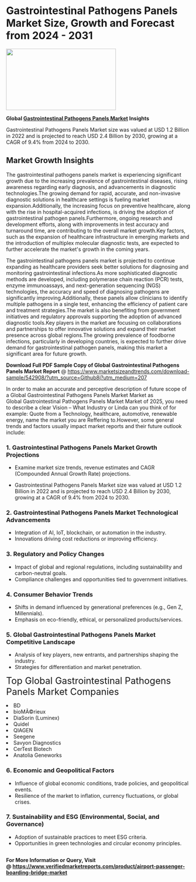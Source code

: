 <H1>Gastrointestinal Pathogens Panels Market Size, Growth and Forecast from 2024 - 2031</H1><img class="aligncenter size-medium wp-image-584254" src="https://thirdeyenews.in/wp-content/uploads/2024/09/Global-Market-Research-300x168.jpeg" alt="" width="300" height="168" /><p><strong>Global&nbsp;<a href="https://www.marketsizeandtrends.com/download-sample/542908/?utm_source=Github8j?utm_medium=207">Gastrointestinal Pathogens Panels Market</a> Insights</strong></p><p>Gastrointestinal Pathogens Panels Market size was valued at USD 1.2 Billion in 2022 and is projected to reach USD 2.4 Billion by 2030, growing at a CAGR of 9.4% from 2024 to 2030.</p><p><h2>Market Growth Insights</h2> <p>The gastrointestinal pathogens panels market is experiencing significant growth due to the increasing prevalence of gastrointestinal diseases, rising awareness regarding early diagnosis, and advancements in diagnostic technologies.The growing demand for rapid, accurate, and non-invasive diagnostic solutions in healthcare settings is fueling market expansion.Additionally, the increasing focus on preventive healthcare, along with the rise in hospital-acquired infections, is driving the adoption of gastrointestinal pathogen panels.Furthermore, ongoing research and development efforts, along with improvements in test accuracy and turnaround time, are contributing to the overall market growth.Key factors, such as the expansion of healthcare infrastructure in emerging markets and the introduction of multiplex molecular diagnostic tests, are expected to further accelerate the market's growth in the coming years.</p> <p>The gastrointestinal pathogens panels market is projected to continue expanding as healthcare providers seek better solutions for diagnosing and monitoring gastrointestinal infections.As more sophisticated diagnostic methods are developed, including polymerase chain reaction (PCR) tests, enzyme immunoassays, and next-generation sequencing (NGS) technologies, the accuracy and speed of diagnosing pathogens are significantly improving.Additionally, these panels allow clinicians to identify multiple pathogens in a single test, enhancing the efficiency of patient care and treatment strategies.The market is also benefiting from government initiatives and regulatory approvals supporting the adoption of advanced diagnostic tools.Key players in the market are focusing on collaborations and partnerships to offer innovative solutions and expand their market presence across global regions.The growing prevalence of foodborne infections, particularly in developing countries, is expected to further drive demand for gastrointestinal pathogen panels, making this market a significant area for future growth.</p> <p><span class=""><strong>Download Full PDF Sample Copy of Global Gastrointestinal Pathogens Panels Market Report</strong> @ <a href="https://www.marketsizeandtrends.com/download-sample/542908/?utm_source=Github8j?utm_medium=207" target="_blank">https://www.marketsizeandtrends.com/download-sample/542908/?utm_source=Github8j?utm_medium=207</a></span></p><p>In order to make an accurate and perceptive description of future scope of a Global&nbsp;Gastrointestinal Pathogens Panels Market Market as Global&nbsp;Gastrointestinal Pathogens Panels Market Market of 2025, you need to describe a clear Vision &ndash; What Industry or Linda can you think of for example: Quote from a Technology, healthcare, automotive, renewable energy, name the market you are Reffering to.However, some general trends and factors usually impact market reports and their future outlook include:</p><h3>1.&nbsp;<strong>Gastrointestinal Pathogens Panels Market Growth Projections</strong></h3><ul><li>Examine market size trends, revenue estimates and CAGR (Compounded Annual Growth Rate) projections.</li><li><p>Gastrointestinal Pathogens Panels Market size was valued at USD 1.2 Billion in 2022 and is projected to reach USD 2.4 Billion by 2030, growing at a CAGR of 9.4% from 2024 to 2030.</p></li></ul><h3>2.&nbsp;<strong>Gastrointestinal Pathogens Panels Market Technological Advancements</strong></h3><ul><li>Integration of AI, IoT, blockchain, or automation in the industry.</li><li>Innovations driving cost reductions or improving efficiency.</li></ul><h3>3.&nbsp;<strong>Regulatory and Policy Changes</strong></h3><ul><li>Impact of global and regional regulations, including sustainability and carbon-neutral goals.</li><li>Compliance challenges and opportunities tied to government initiatives.</li></ul><h3>4.&nbsp;<strong>Consumer Behavior Trends</strong></h3><ul><li>Shifts in demand influenced by generational preferences (e.g., Gen Z, Millennials).</li><li>Emphasis on eco-friendly, ethical, or personalized products/services.</li></ul><h3>5.&nbsp;<strong>Global Gastrointestinal Pathogens Panels Market Competitive Landscape</strong></h3><ul><li>Analysis of key players, new entrants, and partnerships shaping the industry.</li><li>Strategies for differentiation and market penetration.</li></ul><p data-pm-slice="1 1 []"><span style="color: inherit; font-family: inherit; font-size: 25px;">Top Global Gastrointestinal Pathogens Panels Market Companies</span></p><div class="" data-test-id=""><p><li>BD</li><li> bioMÃ©rieux</li><li> DiaSorin (Luminex)</li><li> Quidel</li><li> QIAGEN</li><li> Seegene</li><li> Savyon Diagnostics</li><li> CerTest Biotech</li><li> Anatolia Geneworks</li></p></div><h3>6.&nbsp;<strong>Economic and Geopolitical Factors</strong></h3><ul><li>Influence of global economic conditions, trade policies, and geopolitical events.</li><li>Resilience of the market to inflation, currency fluctuations, or global crises.</li></ul><h3>7.&nbsp;<strong>Sustainability and ESG (Environmental, Social, and Governance)</strong></h3><ul><li>Adoption of sustainable practices to meet ESG criteria.</li><li>Opportunities in green technologies and circular economy principles.</li></ul><h2><strong style="font-size: 14px;">For More Information or Query, Visit @&nbsp;</strong><a style="background-color: #ffffff; font-size: 14px;" href="https://www.marketsizeandtrends.com/report/gastrointestinal-pathogens-panels-market/" target="_blank">https://www.verifiedmarketreports.com/product/airport-passenger-boarding-bridge-market</a></h2>